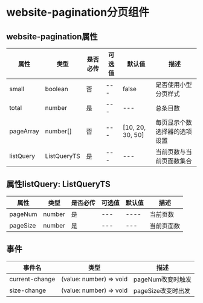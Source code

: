 # website-pagination分页组件

## website-pagination属性

| 属性      | 类型        | 是否必传 | 可选值 | 默认值           | 描述                         |
| --------- | ----------- | -------- | ------ | ---------------- | ---------------------------- |
| small     | boolean     | 否       | ---    | false            | 是否使用小型分页样式         |
| total     | number      | 是       | ---    | ---              | 总条目数                     |
| pageArray | number[]    | 否       | ---    | [10, 20, 30, 50] | 每页显示个数选择器的选项设置 |
| listQuery | ListQueryTS | 是       | ---    | ---              | 当前页数与当前页面数集合     |

## 属性listQuery: ListQueryTS

| 属性     | 类型   | 是否必传 | 可选值 | 默认值 | 描述       |
| -------- | ------ | -------- | ------ | ------ | ---------- |
| pageNum  | number | 是       | ---    | ----   | 当前页数   |
| pageSize | number | 是       | ---    | ---    | 当前页面数 |

## 事件

| 事件名         | 类型                    | 描述               |
| -------------- | ----------------------- | ------------------ |
| current-change | (value: number) => void | pageNum改变时触发  |
| size-change    | (value: number) => void | pageSize改变时出发 |

